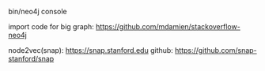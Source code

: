 bin/neo4j console

import code for big graph: https://github.com/mdamien/stackoverflow-neo4j

node2vec(snap): https://snap.stanford.edu  github: https://github.com/snap-stanford/snap




